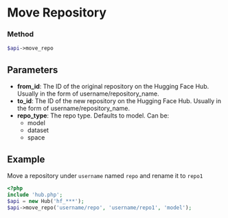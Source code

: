 # Move Repository

### Method

```php
$api->move_repo
```

## Parameters

* **from_id**: The ID of the original repository on the Hugging Face Hub. Usually in the form of username/repository_name.
* **to_id**: The ID of the new repository on the Hugging Face Hub. Usually in the form of username/repository_name.
* **repo_type**: The repo type. Defaults to model. Can be:
  * model
  * dataset
  * space

## Example

Move a repository under `username` named `repo` and rename it to `repo1`

```php
<?php
include 'hub.php';
$api = new Hub('hf_***');
$api->move_repo('username/repo', 'username/repo1', 'model');
```